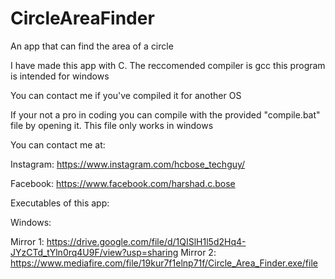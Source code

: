 # CircleAreaFinder
An app that can find the area of a circle

I have made this app with C.
 The reccomended compiler is gcc
 this program is intended for windows
 
 You can contact me if you've compiled it for another OS
 
 If your not a pro in coding you can compile with the provided "compile.bat" file by opening it. This file only works in windows

You can contact me at:

Instagram: https://www.instagram.com/hcbose_techguy/

Facebook: https://www.facebook.com/harshad.c.bose

Executables of this app:

 Windows:

  Mirror 1: https://drive.google.com/file/d/1QISlH1l5d2Hq4-JYzCTd_tYln0rq4U9F/view?usp=sharing
  Mirror 2: https://www.mediafire.com/file/19kur7f1elnp71f/Circle_Area_Finder.exe/file
